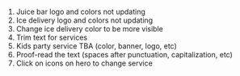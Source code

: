 1. Juice bar logo and colors not updating
2. Ice delivery logo and colors not updating
3. Change ice delivery color to be more visible
4. Trim text for services
5. Kids party service TBA (color, banner, logo, etc)
6. Proof-read the text (spaces after punctuation, capitalization, etc)
7. Click on icons on hero to change service